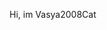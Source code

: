 Hi, im Vasya2008Cat
<!---
Vasya2008cat/Vasya2008cat is a ✨ special ✨ repository because its `README.md` (this file) appears on your GitHub profile.
You can click the Preview link to take a look at your changes.
--->
